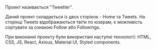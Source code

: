 Проект називається "Tweetter".

Даний проект складається із двох сторінок - Home та Tweets. На сторінці Tweets відображаються твіти по юзерам, є можливість сортувати за ознакою Follow або Followings.

При виконанні проекту були використані наступні технології: HTML, CSS, JS, React, Axious, Material UI, Styled components.